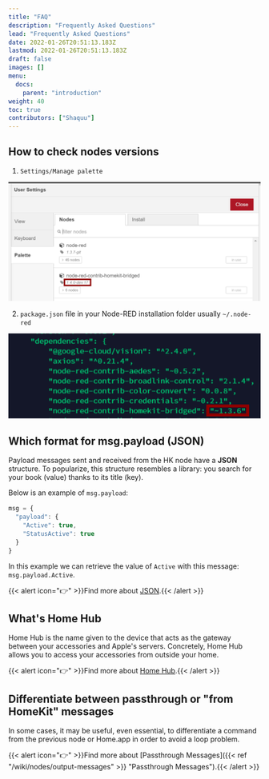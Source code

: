 ```yaml
---
title: "FAQ"
description: "Frequently Asked Questions"
lead: "Frequently Asked Questions"
date: 2022-01-26T20:51:13.183Z
lastmod: 2022-01-26T20:51:13.183Z
draft: false
images: []
menu:
  docs:
    parent: "introduction"
weight: 40
toc: true
contributors: ["Shaquu"]
---
```


## How to check nodes versions

1. `Settings/Manage palette`

  ![Nodes Version via Manage Palette](nodes_version_manage_palette.png)

2. `package.json` file in your Node-RED installation folder usually `~/.node-red`

  ![Nodes Version via package.json](nodes_version_package_json.png)

## Which format for msg.payload (JSON)

Payload messages sent and received from the HK node have a **JSON** structure.
To popularize, this structure resembles a library: you search for your book (value) thanks to its title (key).

Below is an example of `msg.payload`:

```js
msg = {
  "payload": {
    "Active": true,
    "StatusActive": true
  }
}
```
In this example we can retrieve the value of `Active` with this message: `msg.payload.Active`.

{{< alert icon="👉" >}}Find more about [JSON](https://en.wikipedia.org/wiki/JSON).{{< /alert >}}

## What's Home Hub

Home Hub is the name given to the device that acts as the gateway between your accessories and Apple's servers.
Concretely, Home Hub allows you to access your accessories from outside your home.

{{< alert icon="👉" >}}Find more about [Home Hub](https://support.apple.com/en-us/HT207057).{{< /alert >}}

## Differentiate between passthrough or "from HomeKit" messages

In some cases, it may be useful, even essential, to differentiate a command from the previous node or Home.app in order to avoid a loop problem.

{{< alert icon="👉" >}}Find more about [Passthrough Messages]({{< ref "/wiki/nodes/output-messages" >}} "Passthrough Messages").{{< /alert >}}
